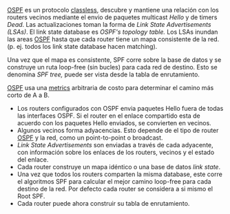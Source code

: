 [OSPF](OSPF.md) es un protocolo [classless](../classless.md), descubre y mantiene una relación con los routers vecinos mediante el envio de paquetes multicast _Hello_ y de timers _Dead_. Las actualizaciones toman la forma de _Link State Advertisements (LSAs)_. El link state database es _OSPF's topology table._ Los LSAs inundan las areas [OSPF](OSPF.md) hasta que cada router tiene un mapa consistente de la red. (p. ej. todos los link state database hacen matching). 

Una vez que el mapa es consistente, SPF corre sobre la base de datos y se construye un ruta loop-free (sin bucles) para cada red de destino. Esto se denomina _SPF tree,_ puede ser vista desde la tabla de enrutamiento. 

[OSPF](OSPF.md) usa una [metrics](metrics.md) arbitraria de costo para determinar el camino más corto de A a B.

- Los routers configurados con OSPF envia paquetes Hello fuera de todas las interfaces OSPF. Si el router en el enlace compartido esta de acuerdo con los paquetes Hello enviados, se convierten en vecinos.
- Algunos vecinos forma adyacencias. Esto depende de el tipo de router [OSPF](OSPF.md)  y la red, como un point-to-point o broadcast.
- _Link State Advertisements_ son enviadas a través de cada adyacente, con información sobre los enlaces de los routers, vecinos y el estado del enlace.
- Cada router construye un mapa idéntico o una base de datos _link state_. 
- Una vez que todos los routers comparten la misma database, este corre el algoritmos SPF para calcular el mejor camino loop-free para cada destino de la red. Por defecto cada router se considera a si mismo el Root SPF.  
- Cada router puede ahora construir su tabla de enrutamiento.